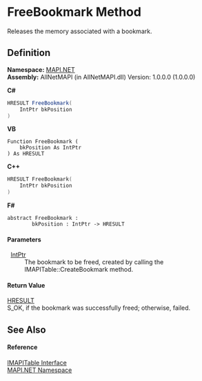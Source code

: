 # FreeBookmark Method


Releases the memory associated with a bookmark.



## Definition
**Namespace:** <a href="5bef4637-66f8-16d4-e5f4-4d0da57a1538.md">MAPI.NET</a>  
**Assembly:** AllNetMAPI (in AllNetMAPI.dll) Version: 1.0.0.0 (1.0.0.0)

**C#**
``` C#
HRESULT FreeBookmark(
	IntPtr bkPosition
)
```
**VB**
``` VB
Function FreeBookmark ( 
	bkPosition As IntPtr
) As HRESULT
```
**C++**
``` C++
HRESULT FreeBookmark(
	IntPtr bkPosition
)
```
**F#**
``` F#
abstract FreeBookmark : 
        bkPosition : IntPtr -> HRESULT 
```



#### Parameters
<dl><dt>  <a href="https://learn.microsoft.com/dotnet/api/system.intptr" target="_blank" rel="noopener noreferrer">IntPtr</a></dt><dd>The bookmark to be freed, created by calling the IMAPITable::CreateBookmark method.</dd></dl>

#### Return Value
<a href="50596607-a328-ef10-6ea9-0448fbb7d197.md">HRESULT</a>  
S_OK, if the bookmark was successfully freed; otherwise, failed.

## See Also


#### Reference
<a href="06a9b727-f5d6-e992-c936-a2712197dcee.md">IMAPITable Interface</a>  
<a href="5bef4637-66f8-16d4-e5f4-4d0da57a1538.md">MAPI.NET Namespace</a>  

